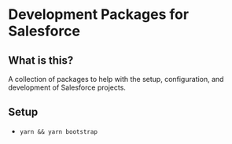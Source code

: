 # Development Packages for Salesforce

## What is this?

A collection of packages to help with the setup, configuration, and development of Salesforce projects.

## Setup

- `yarn && yarn bootstrap`
